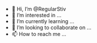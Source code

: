 - 👋 Hi, I’m @RegularStiv
- 👀 I’m interested in ...
- 🌱 I’m currently learning ...
- 💞️ I’m looking to collaborate on ...
- 📫 How to reach me ...

<!---
RegularStiv/RegularStiv is a ✨ special ✨ repository because its `README.md` (this file) appears on your GitHub profile.
You can click the Preview link to take a look at your changes.
--->
